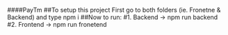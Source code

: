 ####PayTm
##To setup this project
First go to both folders (ie. Fronetne & Backend) and type
npm i
##Now to run:
#1. Backend -> npm run backend
#2. Frontend -> npm run fronetend
